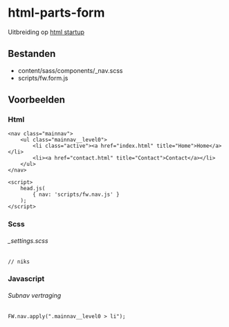 # html-parts-form

Uitbreiding op [html startup](https://github.com/am-impact/html-startup)

## Bestanden
 * content/sass/components/_nav.scss
 * scripts/fw.form.js

## Voorbeelden

### Html
    <nav class="mainnav">
        <ul class="mainnav__level0">
            <li class="active"><a href="index.html" title="Home">Home</a></li>
            <li><a href="contact.html" title="Contact">Contact</a></li>
        </ul>
    </nav>

    <script>
        head.js(
            { nav: 'scripts/fw.nav.js' }
        );
    </script>

### Scss
###### _settings.scss
    // niks

### Javascript
###### Subnav vertraging
    FW.nav.apply(".mainnav__level0 > li");